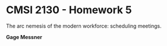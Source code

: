 # CMSI 2130 - Homework 5
The arc nemesis of the modern workforce: scheduling meetings.

**Gage Messner**
